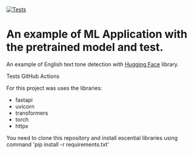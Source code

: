 [![Tests](https://github.com/tokarevsas31/ml_fastapi_tests/actions/workflows/python-app.yml/badge.svg)](https://github.com/tokarevsas31/ml_fastapi_tests/actions/workflows/python-app.yml)

# An example of ML Application with the pretrained model and test.

An example of English text tone detection with [Hugging Face](https://huggingface.co/) library.


Tests GitHub Actions

For this project was uses the libraries:

* fastapi
* uvicorn
* transformers
* torch
* httpx

You need to clone this repository and install escential libraries using command 'pip install -r requirements.txt'


